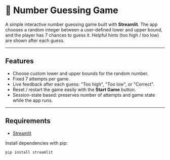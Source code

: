 # 🎯 Number Guessing Game

A simple interactive number guessing game built with **Streamlit**. The app chooses a random integer between a user-defined lower and upper bound, and the player has 7 chances to guess it. Helpful hints (too high / too low) are shown after each guess.

---

## Features
- Choose custom lower and upper bounds for the random number.
- Fixed 7 attempts per game.
- Live feedback after each guess: "Too high", "Too low", or "Correct".
- Reset / restart the game easily with the **Start Game** button.
- Session-state based: preserves number of attempts and game state while the app runs.

---

## Requirements
- [Streamlit](https://streamlit.io/)

Install dependencies with pip:

```bash
pip install streamlit
